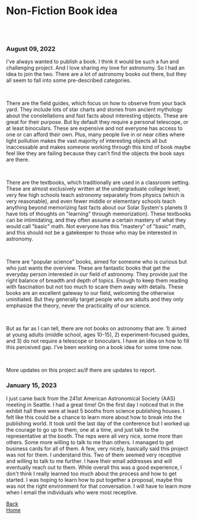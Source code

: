 # Non-Fiction Book idea

<br>
<br>

### August 09, 2022

I've always wanted to publish a book. I think it would be such a fun and challenging project. And I love sharing my love for astronomy. So I had an idea to join the two. There are a lot of astronomy books out there, but they all seem to fall into some pre-described categories.

<br>

There are the field guides, which focus on how to observe from your back yard. They include lots of star charts and stories from ancient mythology about the constellations and fast facts about interesting objects. These are great for their purpose. But by default they require a personal telescope, or at least binoculars. These are expensive and not everyone has access to one or can afford their own. Plus, many people live in or near cities where light pollution makes the vast majority of interesting objects all but inaccessable and makes someone working through this kind of book maybe feel like they are failing because they can't find the objects the book says are there.

<br>

There are the textbooks, which traditionally are used in a classroom setting. These are almost exclusively written at the undergraduate college level; very few high schools teach astronomy separately from physics (which is very reasonable), and even fewer middle or elementary schools teach anything beyond memorizing fast facts about our Solar System's planets (I have lots of thoughts on "learning" through memorization). These textbooks can be intimidating, and they often assume a certain mastery of what they would call "basic" math. Not everyone has this "mastery" of "basic" math, and this should not be a gatekeeper to those who may be interested in astronomy.

<br>

There are "popular science" books, aimed for someone who is curious but who just wants the overview. These are fantastic books that get the everyday person interested in our field of astronomy. They provide just the right balance of breadth and depth of topics. Enough to keep them reading with fascination but not too much to scare them away with details. These books are an excellent gateway to our field, welcoming the otherwise uninitiated. But they generally target people who are adults and they only emphasize the theory, never the practicality of our science.

<br>

But as far as I can tell, there are not books on astronomy that are: 1) aimed at young adults (middle school, ages 10-15), 2) experiment-focused guides, and 3) do not require a telescope or binoculars. I have an idea on how to fill this perceived gap. I've been working on a book idea for some time now.

<br>

More updates on this project as/if there are updates to report.


### January 15, 2023

I just came back from the 241st American Astronomical Society (AAS) meeting in Seattle. I had a great time! On the first day I noticed that in the exhibit hall there were at least 5 booths from science publishing houses. I felt like this could be a chance to learn more about how to break into the publishing world. It took until the last day of the conference but I worked up the courage to go up to them, one at a time, and just talk to the representative at the booth. The reps were all very nice, some more than others. Some more willing to talk to me than others. I managed to get business cards for all of them. A few, very nicely, basically said this project was not for them. I understand this. Two of them seemed very receptive and willing to talk to me further. I have their email addresses and will eventually reach out to them. While overall this was a good experience, I don't think I really learned too much about the process and how to get started. I was hoping to learn how to put together a proposal, maybe this was not the right environment for that conversation. I will have to learn more when I email the individuals who were most receptive. 



[Back](./../gallery_overview2.html)
<br>
[Home](./../)
